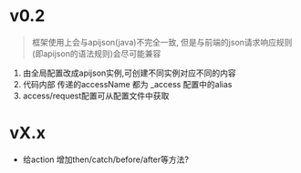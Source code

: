 # v0.2 

> 框架使用上会与apijson(java)不完全一致, 但是与前端的json请求响应规则 (即apijson的语法规则)会尽可能兼容

1. 由全局配置改成apijson实例,可创建不同实例对应不同的内容
2. 代码内部 传递的accessName 都为 _access 配置中的alias
3. access/request配置可从配置文件中获取

# vX.x
- 给action 增加then/catch/before/after等方法?